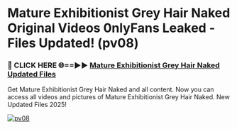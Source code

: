 # Mature Exhibitionist Grey Hair Naked Original Videos 0nlyFans Leaked - Files Updated! (pv08)

<h3>🔴 CLICK HERE 🌐==►► <a href="https://tinyurl.com/up5wt9bj" rel="nofollow">Mature Exhibitionist Grey Hair Naked Updated Files</a></h3>

Get Mature Exhibitionist Grey Hair Naked and all content. Now you can access all videos and pictures of Mature Exhibitionist Grey Hair Naked. New Updated Files 2025!

[![pv08](https://i.imgur.com/ABiUzMV.gif)](https://tinyurl.com/up5wt9bj)
